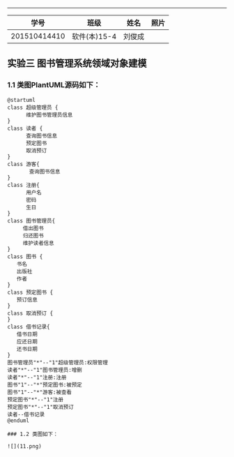 
--------------------------
|学号|班级|姓名|照片|
|:-------:|:-------------: | :----------:|:---:|
|201510414410|软件(本)15-4|刘俊成||

实验三 图书管理系统领域对象建模
------------

### 1.1 类图PlantUML源码如下：
```
@startuml
class 超级管理员 {
      维护图书管理员信息
}
class 读者 {
      查询图书信息
      预定图书
      取消预订
}
class 游客{
       查询图书信息
}
class 注册{
      用户名
      密码
      生日
}
class 图书管理员{
     借出图书
     归还图书
     维护读者信息
}
class 图书 {
   书名
   出版社
   作者
}
class 预定图书 {
   预订信息
}
class 取消预订 {
}
class 借书记录{
   借书日期
   应还日期
   还书日期
}
图书管理员"*"--"1"超级管理员:权限管理
读者"*"--"1"图书管理员:增删
读者"*"--"1"注册:注册
图书"1"--"*"预定图书:被预定
图书"1"--"*"游客:被查看
预定图书"*"--"1"注册
预定图书"*"--"1"取消预订
读者--借书记录
@enduml

### 1.2 类图如下：

![](11.png)
